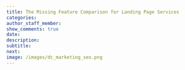 ```yaml
---
title: The Missing Feature Comparison for Landing Page Services
categories:
author_staff_member:
show_comments: true
date:
description:
subtitle:
next:
image: /images/dc_marketing_seo.png
---
```


